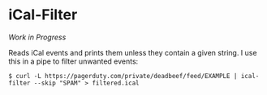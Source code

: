 # iCal-Filter

_Work in Progress_

Reads iCal events and prints them unless they contain a given string. I use this in a pipe to filter unwanted events:

```command
$ curl -L https://pagerduty.com/private/deadbeef/feed/EXAMPLE | ical-filter --skip "SPAM" > filtered.ical
```
